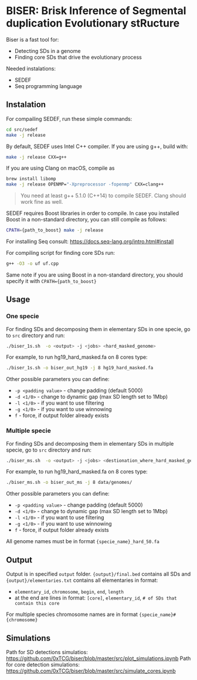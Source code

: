 # BISER: Brisk Inference of Segmental duplication Evolutionary stRucture

Biser is a fast tool for:
* Detecting SDs in a genome
* Finding core SDs that drive the evolutionary process

Needed instalations:
* SEDEF
* Seq programming language


## Instalation
For compailing SEDEF, run these simple commands:
```bash
cd src/sedef
make -j release
```

By default, SEDEF uses Intel C++ compiler. If you are using g++, build with:
```bash
make -j release CXX=g++
```

If you are using Clang on macOS, compile as 
```bash
brew install libomp
make -j release OPENMP="-Xpreprocessor -fopenmp" CXX=clang++
```

> You need at least g++ 5.1.0 (C++14) to compile SEDEF. Clang should work fine as well.

SEDEF requires Boost libraries in order to compile. In case you installed Boost in a non-standard directory, you can still compile as follows:
```bash
CPATH={path_to_boost} make -j release
```

For installing Seq consult:
https://docs.seq-lang.org/intro.html#install

For compiling script for finding core SDs run:
```bash
g++ -O3 -o uf uf.cpp
```
Same note if you are using Boost in a non-standard directory, you should specify it with 
`CPATH={path_to_boost}`


## Usage
### One specie
For finding SDs and decomposing them in elementary SDs in one specie, go to `src` directory and run:
```bash
./biser_1s.sh  -o <output> -j <jobs> <hard_masked_genome> 
```
For example, to run hg19_hard_masked.fa on 8 cores type:
```bash
./biser_1s.sh -o biser_out_hg19 -j 8 hg19_hard_masked.fa
```
Other possible parameters you can define:
* `-p <padding value>` - change padding (default 5000)
* `-d <1/0>` - change to dynamic gap (max SD length set to 1Mbp)
* `-l <1/0>` - if you want to use filtering
* `-g <1/0>` - if you want to use winnowing
* `f` - force, if output folder already exists

### Multiple specie
For finding SDs and decomposing them in elementary SDs in multiple specie, go to `src` directory and run:
```bash
./biser_ms.sh  -o <output> -j <jobs> <destionation_where_hard_masked_genomes_are> 
```
For example, to run hg19_hard_masked.fa on 8 cores type:
```bash
./biser_ms.sh -o biser_out_ms -j 8 data/genomes/
```
Other possible parameters you can define:
* `-p <padding value>` - change padding (default 5000)
* `-d <1/0>` - change to dynamic gap (max SD length set to 1Mbp)
* `-l <1/0>` - if you want to use filtering
* `-g <1/0>` - if you want to use winnowing
* `f` - force, if output folder already exists

All genome names must be in format `{specie_name}_hard_50.fa`

## Output
Output is in specified `output` folder. `{output}/final.bed` contains all SDs and `{output}/elementaries.txt` contains all elementaries in format:
* `elementary_id`, `chromosome`, `begin`, `end`,  `length`
* at the end are lines in format: `[core]`, `elementary_id`, `# of SDs that contain this core`

For multiple species chromosome names are in format `{specie_name}#{chromosome}`

## Simulations
Path for SD detections simulatios:
https://github.com/0xTCG/biser/blob/master/src/plot_simulations.ipynb
Path for core detection simulations:
https://github.com/0xTCG/biser/blob/master/src/simulate_cores.ipynb

